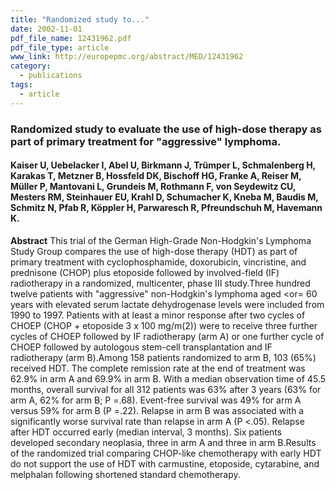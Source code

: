 ```yaml
---
title: "Randomized study to..."
date: 2002-11-01
pdf_file_name: 12431962.pdf
pdf_file_type: article
www_link: http://europepmc.org/abstract/MED/12431962
category:
  - publications
tags:
  - article
---
```


### Randomized study to evaluate the use of high-dose therapy as part of primary treatment for "aggressive" lymphoma.
#### Kaiser U, Uebelacker I, Abel U, Birkmann J, Trümper L, Schmalenberg H, Karakas T, Metzner B, Hossfeld DK, Bischoff HG, Franke A, Reiser M, Müller P, Mantovani L, Grundeis M, Rothmann F, von Seydewitz CU, Mesters RM, Steinhauer EU, Krahl D, Schumacher K, Kneba M, Baudis M, Schmitz N, Pfab R, Köppler H, Parwaresch R, Pfreundschuh M, Havemann K.

**Abstract** This trial of the German High-Grade Non-Hodgkin's Lymphoma Study Group compares the use of high-dose therapy (HDT) as part of primary treatment with cyclophosphamide, doxorubicin, vincristine, and prednisone (CHOP) plus etoposide followed by involved-field (IF) radiotherapy in a randomized, multicenter, phase III study.Three hundred twelve patients with "aggressive" non-Hodgkin's lymphoma aged &lt;or= 60 years with elevated serum lactate dehydrogenase levels were included from 1990 to 1997. Patients with at least a minor response after two cycles of CHOEP (CHOP + etoposide 3 x 100 mg/m(2)) were to receive three further cycles of CHOEP followed by IF radiotherapy (arm A) or one further cycle of CHOEP followed by autologous stem-cell transplantation and IF radiotherapy (arm B).Among 158 patients randomized to arm B, 103 (65%) received HDT. The complete remission rate at the end of treatment was 62.9% in arm A and 69.9% in arm B. With a median observation time of 45.5 months, overall survival for all 312 patients was 63% after 3 years (63% for arm A, 62% for arm B; P =.68). Event-free survival was 49% for arm A versus 59% for arm B (P =.22). Relapse in arm B was associated with a significantly worse survival rate than relapse in arm A (P &lt;.05). Relapse after HDT occurred early (median interval, 3 months). Six patients developed secondary neoplasia, three in arm A and three in arm B.Results of the randomized trial comparing CHOP-like chemotherapy with early HDT do not support the use of HDT with carmustine, etoposide, cytarabine, and melphalan following shortened standard chemotherapy.
